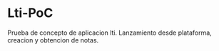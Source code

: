 # Lti-PoC
Prueba de concepto de aplicacion lti. Lanzamiento desde plataforma, creacion y obtencion de notas.
